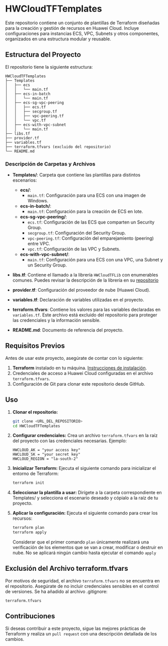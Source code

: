 # HWCloudTFTemplates

Este repositorio contiene un conjunto de plantillas de Terraform diseñadas para la creación y gestión de recursos en Huawei Cloud. Incluye configuraciones para instancias ECS, VPC, Subnets y otros componentes, organizados en una estructura modular y reusable.

## Estructura del Proyecto

El repositorio tiene la siguiente estructura:

```tree
HWCloudTFTemplates
├── Templates
│   ├── ecs
│   │   └── main.tf
│   ├── ecs-in-batch
│   │   └── main.tf
│   ├── ecs-sg-vpc-peering
│   │   ├── ecs.tf
│   │   ├── secgroup.tf
│   │   ├── vpc-peering.tf
│   │   └── vpc.tf
│   ├── ecs-with-vpc-subnet
│   │   └── main.tf
├── libs.tf 
├── provider.tf 
├── variables.tf 
├── terraform.tfvars (excluido del repositorio) 
└── README.md
```


### Descripción de Carpetas y Archivos

- **Templates/**: Carpeta que contiene las plantillas para distintos escenarios:
  - **ecs/**:
    - `main.tf`: Configuración para una ECS con una imagen de Windows.
  - **ecs-in-batch/**:
    - `main.tf`: Configuración para la creación de ECS en lote.
  - **ecs-sg-vpc-peering/**:
    - `ecs.tf`: Configuración de las ECS que comparten un Security Group.
    - `secgroup.tf`: Configuración del Security Group.
    - `vpc-peering.tf`: Configuración del emparejamiento (peering) entre VPC.
    - `vpc.tf`: Configuración de las VPC y Subnets.
  - **ecs-with-vpc-subnet/**:
    - `main.tf`: Configuración para una ECS con una VPC, una Subnet y un Security Group.

- **libs.tf**: Contiene el llamado a la librería `HWCloudTFLib` con enumerables comunes. Puedes revisar la descripción de la librería en su [repositorio](https://github.com/JuanRoeder/HWCloudTFLib.git)

- **provider.tf**: Configuración del proveedor de nube (Huawei Cloud).

- **variables.tf**: Declaración de variables utilizadas en el proyecto.

- **terraform.tfvars**: Contiene los valores para las variables declaradas en `variables.tf`. Este archivo está excluido del repositorio para proteger las credenciales y la información sensible.

- **README.md**: Documento de referencia del proyecto.

## Requisitos Previos

Antes de usar este proyecto, asegúrate de contar con lo siguiente:

1. **Terraform** instalado en tu máquina. [Instrucciones de instalación](https://www.terraform.io/downloads).
2. Credenciales de acceso a Huawei Cloud configuradas en el archivo `terraform.tfvars`.
3. Configuración de Git para clonar este repositorio desde GitHub.

## Uso

1. **Clonar el repositorio:**
   ```bash
   git clone <URL_DEL_REPOSITORIO>
   cd HWCloudTFTemplates

2. **Configurar credenciales:** Crea un archivo `terraform.tfvars` en la raíz del proyecto con las credenciales necesarias. Ejemplo:
   ```hcl
   HWCLOUD_AK = "your access key"
   HWCLOUD_SK = "your secret key"
   HWCLOUD_REGION = "la-south-2"

3. **Inicializar Terraform:** Ejecuta el siguiente comando para inicializar el entorno de Terraform:
   ```bash
   terraform init

4. **Seleccionar la plantilla a usar:** Dirígete a la carpeta correspondiente en Templates/ y selecciona el escenario deseado y cópialo a la raíz de tu proyecto.

5. **Aplicar la configuración:** Ejecuta el siguiente comando para crear los recursos:
   ```bash
   terraform plan
   terraform apply
   ```

    Considerar que el primer comando `plan` únicamente realizará una verificación de los elementos que se van a crear, modificar o destruir en nube. No se aplicará ningún cambio hasta ejecutar el comando `apply`

## Exclusión del Archivo terraform.tfvars

Por motivos de seguridad, el archivo `terraform.tfvars` no se encuentra en el repositorio. Asegúrate de no incluir credenciales sensibles en el control de versiones. Se ha añadido al archivo .gitignore:
   ```plaintext
   terraform.tfvars
   ```

## Contribuciones

Si deseas contribuir a este proyecto, sigue las mejores prácticas de Terraform y realiza un `pull request` con una descripción detallada de los cambios.